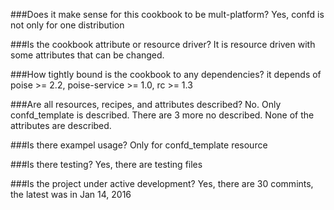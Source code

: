 ###Does it make sense for this cookbook to be mult-platform?
Yes, confd is not only for one distribution

###Is the cookbook attribute or resource driver?
It is resource driven with some attributes that can be changed.

###How tightly bound is the cookbook to any dependencies?
it depends of poise >= 2.2, poise-service >= 1.0, rc >= 1.3

###Are all resources, recipes, and attributes described?
No. Only confd_template is described. There are 3 more no described. None of the attributes are described.

###Is there exampel usage?
Only for confd_template resource

###Is there testing?
Yes, there are testing files


###Is the project under active development?
Yes, there are 30 commints, the latest was in 
Jan 14, 2016
